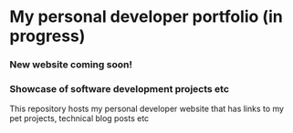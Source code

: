 # My personal developer portfolio (in progress)

### New website coming soon!

### Showcase of software development projects etc

This repository hosts my personal developer website that has links to my pet projects, technical blog posts etc
